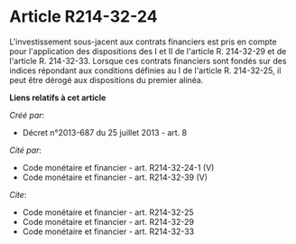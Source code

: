 # Article R214-32-24

L'investissement sous-jacent aux contrats financiers est pris en compte pour l'application des dispositions des I et II de
l'article R. 214-32-29 et de l'article R. 214-32-33. Lorsque ces contrats financiers sont fondés sur des indices répondant
aux conditions définies au I de l'article R. 214-32-25, il peut être dérogé aux dispositions du premier alinéa.

**Liens relatifs à cet article**

_Créé par_:

  - Décret n°2013-687 du 25 juillet 2013 - art. 8

_Cité par_:

  - Code monétaire et financier - art. R214-32-24-1 (V)
  - Code monétaire et financier - art. R214-32-39 (V)

_Cite_:

  - Code monétaire et financier - art. R214-32-25
  - Code monétaire et financier - art. R214-32-29
  - Code monétaire et financier - art. R214-32-33
